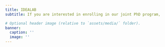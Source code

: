 ```yaml
---
title: IDEALAB
subtitle: If you are interested in enrolling in our joint PhD program, the International Doctorate for Experimental Approaches to Language and Brain (IDEALAB), please check out the <a href="https://phd-idealab.com/" target="_blank">IDEALAB website</a> and <a href="https://www.beyersmannlab.cogscience.org/contact/" target="_blank">contact Lisi Beyersmann</a> directly should you have any questions.

# Optional header image (relative to `assets/media/` folder).
banner:
  caption: ''
  image: ''
---
```


